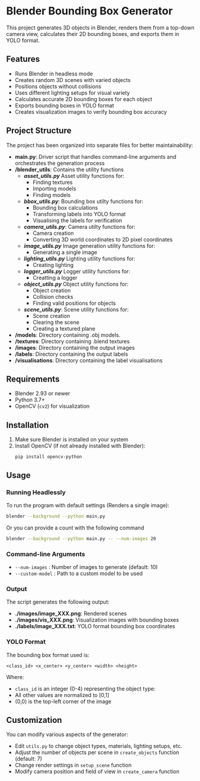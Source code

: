 # Blender Bounding Box Generator

This project generates 3D objects in Blender, renders them from a top-down camera view, calculates their 2D bounding boxes, and exports them in YOLO format.

## Features

- Runs Blender in headless mode
- Creates random 3D scenes with varied objects
- Positions objects without collisions
- Uses different lighting setups for visual variety
- Calculates accurate 2D bounding boxes for each object
- Exports bounding boxes in YOLO format
- Creates visualization images to verify bounding box accuracy

## Project Structure

The project has been organized into separate files for better maintainability:

- **main.py**: Driver script that handles command-line arguments and orchestrates the generation process
- **/blender_utils**: Contains the utility functions
   - ***asset_utils.py*** Asset utility functions for:
      - Finding textures
      - Importing models
      - Finding models
   - ***bbox_utils.py***: Bounding box utilty functions for:
      - Bounding box calculations
      - Transforming labels into YOLO format
      - Visualising the labels for verification
   - ***camera_utils.py***: Camera utilty functions for:
      - Camera creation
      - Converting 3D world coordinates to 2D pixel coordinates
   - ***image_utils.py*** Image generation utility functions for:
      - Generating a single image
   - ***lighting_utils.py*** Lighting utility functions for:
      - Creating lighting
   - ***logger_utils.py*** Logger utility functions for:
      - Creatting a logger
   - ***object_utils.py*** Object utility functions for:
      - Object creation
      - Collision checks
      - Finding valid positions for objects
   - ***scene_utils.py***: Scene utility functions for:
      - Scene creation
      - Clearing the scene
      - Creating a textured plane
- **/models**: Directory containing .obj models.
- **/textures**: Directory containing .blend textures
- **/images**: Directory containing the output images
- **/labels**: Directory containing the output labels
- **/visualisations**: Directory containing the label visualisations

## Requirements

- Blender 2.93 or newer
- Python 3.7+
- OpenCV (`cv2`) for visualization

## Installation

1. Make sure Blender is installed on your system
2. Install OpenCV (if not already installed with Blender):
   ```
   pip install opencv-python
   ```

## Usage

### Running Headlessly

To run the program with default settings (Renders a single image):

```bash
blender --background --python main.py
```

Or you can provide a count with the following command

```bash
blender --background --python main.py -- --num-images 20
```

### Command-line Arguments

- `--num-images`    : Number of images to generate (default: 10)
- `--custom-model`  : Path to a custom model to be used

### Output

The script generates the following output:

- **./images/image_XXX.png**: Rendered scenes
- **./images/vis_XXX.png**: Visualization images with bounding boxes
- **./labels/image_XXX.txt**: YOLO format bounding box coordinates

### YOLO Format

The bounding box format used is:
```
<class_id> <x_center> <y_center> <width> <height>
```

Where:
- `class_id` is an integer (0-4) representing the object type:
- All other values are normalized to [0,1]
- (0,0) is the top-left corner of the image

## Customization

You can modify various aspects of the generator:

- Edit `utils.py` to change object types, materials, lighting setups, etc.
- Adjust the number of objects per scene in `create_objects` function (default: 7)
- Change render settings in `setup_scene` function
- Modify camera position and field of view in `create_camera` function 